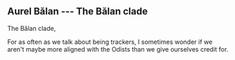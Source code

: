 ## Aurel Bălan --- The Bălan clade

The Bălan clade,

For as often as we talk about being trackers, I sometimes wonder if we aren't maybe more aligned with the Odists than we give ourselves credit for.
